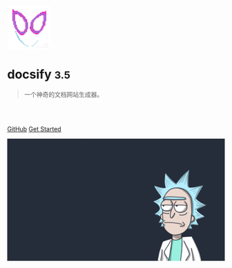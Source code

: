 
<img src="_media/二向箔logo.jpg" alt="logo" width="100" height="100" title="logo">

# docsify <small>3.5</small>

> 一个神奇的文档网站生成器。

<br>

<span id="busuanzi_container_site_pv" style='display:none'>
    👀 本站总访问量：<span id="busuanzi_value_site_pv"></span> 次
</span>
<span id="busuanzi_container_site_uv" style='display:none'>
    | 🚴‍♂️ 本站总访客数：<span id="busuanzi_value_site_uv"></span> 人
</span>

<br>

[GitHub](https://github.com/Ian-zy0329/MyDocsify)
[Get Started](README.md)

<!-- 背景图片 -->
![](_media/bg1.webp)